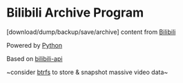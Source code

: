 # Bilibili Archive Program

\[download/dump/backup/save/archive\] content from [Bilibili](https://www.bilibili.com)

Powered by [Python](https://www.python.org/)

Based on [bilibili-api](https://github.com/Nemo2011/bilibili-api)  

~consider [btrfs](https://btrfs.wiki.kernel.org) to store & snapshot massive video data~
